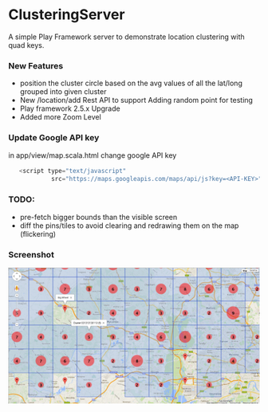 ClusteringServer
================

A simple Play Framework server to demonstrate location clustering with quad keys.

### New Features
  - position the cluster circle based on the avg values of all the lat/long grouped into given cluster
  - New /location/add Rest API to support Adding random point for testing
  - Play framework 2.5.x Upgrade
  - Added more Zoom Level 
  
### Update Google API key

in app/view/map.scala.html change google API key

``` javascript
   <script type="text/javascript"
            src="https://maps.googleapis.com/maps/api/js?key=<API-KEY>">
```

### TODO:

- pre-fetch bigger bounds than the visible screen
- diff the pins/tiles to avoid clearing and redrawing them on the map (flickering)

### Screenshot
![Screenshot](ScreenShot.png)
